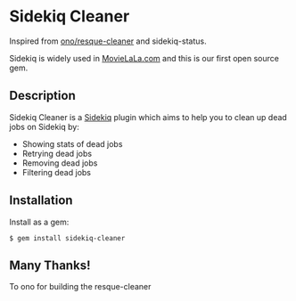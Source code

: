 Sidekiq Cleaner
=============

Inspired from [ono/resque-cleaner](https://github.com/ono/resque-cleaner) and sidekiq-status.

Sidekiq is widely used in [MovieLaLa.com](https://movielala.com) and this is our first open source gem. 


Description
-----------

Sidekiq Cleaner is a [Sidekiq](https://github.com/mperham/sidekiq) plugin which
aims to help you to clean up dead jobs on Sidekiq by:

* Showing stats of dead jobs
* Retrying dead jobs
* Removing dead jobs
* Filtering dead jobs


Installation
------------

Install as a gem:

    $ gem install sidekiq-cleaner

Many Thanks!
------------

To ono for building the resque-cleaner


